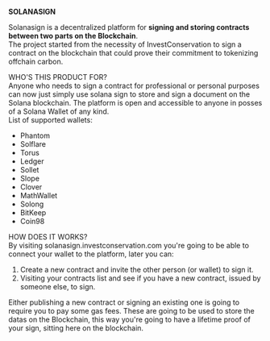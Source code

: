 **SOLANASIGN**

Solanasign is a decentralized platform for <b>signing and storing contracts between two parts on the Blockchain</b>.<br>
The project started from the necessity of InvestConservation to sign a contract on the blockchain that could prove their commitment to tokenizing offchain carbon.

WHO'S THIS PRODUCT FOR?<br>
Anyone who needs to sign a contract for professional or personal purposes can now just simply use solana sign to store and sign a document on the Solana blockchain. The platform is open and accessible to anyone in posses of a Solana Wallet of any kind.<br>
List of supported wallets:

<ul><li>Phantom</li>
<li>Solflare</li>
<li>Torus</li>
<li>Ledger</li>
<li>Sollet</li>
<li>Slope</li>
<li>Clover</li>
<li>MathWallet</li>
<li>Solong</li>
<li>BitKeep</li>
<li>Coin98</li>
</ul>

HOW DOES IT WORKS?<br>
By visiting <a>solanasign.investconservation.com</a> you're going to be able to connect your wallet to the platform, later you can:
<ol>
<li>Create a new contract and invite the other person (or wallet) to sign it.</li>
<li>Visiting your contracts list and see if you have a new contract, issued by someone else, to sign.</li>
</ol>

Either publishing a new contract or signing an existing one is going to require you to pay some gas fees. These are going to be used to store the datas on the Blockchain, this way you're going to have a lifetime proof of your sign, sitting here on the blockchain.